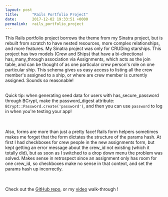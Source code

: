 ```yaml
---
layout: post
title:      "Rails Portfolio Project"
date:       2017-12-02 19:33:51 +0000
permalink:  rails_portfolio_project
---
```



This Rails portfolio project borrows the theme from my Sinatra project, but is rebuilt from scratch to have nested resources, more complex relationships, and more features.  My Sinatra project was only for CRUDing starships.  This project has two models (Crew and Ships) that have a bi-directional has_many_through association via Assignments, which acts as the join table, and can be thought of as one particular crew person's role on one particular ship.  This schema gives us easy access to listing all the crew member's assigned to a ship, or where are crew member is currently assigned.  Sounds so reasonable!
<br></br>

Quick tip: when generating seed data for users with has_secure_password through BCrypt, make the password_digest attribute: `BCrypt::Password.create('password')`, and then you can use `password` to log in when you're testing your app!  
<br></br>

Also, forms are more than just a pretty face!  Rails form helpers sometimes makes me forget that the form dictates the structure of the params hash.  At first I had checkboxes for crew people in the new assignments form, but kept getting an error message about the crew_id not existing (which it totally did), but as soon as I switched to a drop down menu the problem was solved.  Makes sense in retrospect since an assignment only has room for one crew_id, so checkboxes make no sense in that context, and set the params hash up incorrectly.  
<br></br>

Check out the [GitHub repo](https://github.com/ddhogan/starfleeter), or my [video](https://youtu.be/STRKKznhV9Y) walk-through !
